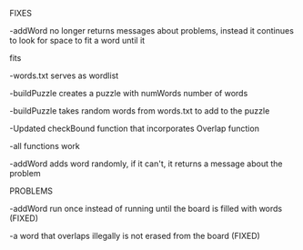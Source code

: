 FIXES

-addWord no longer returns messages about problems, instead it continues to look for space to fit a word until it 

fits

-words.txt serves as wordlist

-buildPuzzle creates a puzzle with numWords number of words

-buildPuzzle takes random words from words.txt to add to the puzzle

-Updated checkBound function that incorporates Overlap function

-all functions work

-addWord adds word randomly, if it can't, it returns a message about the problem







PROBLEMS

-addWord run once instead of running until the board is filled with words (FIXED)

-a word that overlaps illegally is not erased from the board (FIXED)



